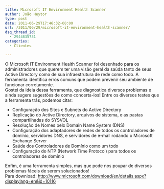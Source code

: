 ```yaml
---
title: Microsoft IT Environment Health Scanner
author: João Heytor
type: post
date: 2011-06-29T17:46:32+00:00
url: /2011/06/29/microsoft-it-environment-health-scanner/
dsq_thread_id:
  - 2944835731
categories:
  - Clientes

---
```

<div>
  O Microsoft IT Environment Health Scanner foi desenhado para os administradores que querem ter uma visão geral da saúda tanto de seus Active Directory como de sua infraestrutura de rede como todo. A ferramenta identifica erros comuns que podem prevenir seu ambiente de funcionar corretamente.
</div>

<div>
  Gostei da ideia dessa ferramenta, que diagnostica diversos problemas e ainda sugere sugestões de como concerta-los! Entre os diversos testes que a ferramenta trás, podemos citar:
</div>

<div>
  <ul>
    <li>
      Configuração dos Sites e Subnets do Active Directory
    </li>
    <li>
      Replicação do Active Directory, arquivos de sistema, e as pastas compartilhadas do SYSVOL
    </li>
    <li>
      Resolução de Nomes pelo Domain Name System (DNS)
    </li>
    <li>
      Configuração dos adaptadores de redes de todos os controladores de domínio, servidores DNS, e servidores de e-mail rodando o Microsoft Exchange Server
    </li>
    <li>
      Saúde dos Controladores de Domínio como um todo
    </li>
    <li>
      Configuração do NTP (Network Time Protocol) para todos os controladores de domínio
    </li>
  </ul>
</div>

<div>
  Enfim, é uma ferramenta simples, mas que pode nos poupar de diversos problemas fáceis de serem solucionados!
</div>

<div>
  Para download: <a href="http://www.microsoft.com/download/en/details.aspx?displaylang=en&id=10116" target="_blank" class="broken_link">http://www.microsoft.com/download/en/details.aspx?displaylang=en&id=10116</a>
</div>